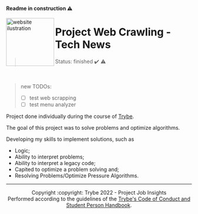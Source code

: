 #### Readme in construction :warning:

<img src="https://user-images.githubusercontent.com/86060135/214990969-4b4f6dd3-aa76-4556-9ae8-15d7d2cc7179.png" alt="website ilustration" width="130px" align="left" />

# Project Web Crawling - Tech News
> Status: finished :heavy_check_mark: :warning:

<br/>

> new TODOs:
> - [ ] test web scrapping
> - [ ] test menu analyzer

Project done individually during the course of [Trybe](https://www.betrybe.com/).

The goal of this project was to solve problems and optimize algorithms.

Developing my skills to implement solutions, such as

- Logic;
- Ability to interpret problems;
- Ability to interpret a legacy code;
- Capited to optimize a problem solving and;
- Resolving Problems/Optimize Pressure Algorithms.

<hr/>

<div align="center">Copyright :copyright: Trybe 2022 - Project Job Insights
<br/>
Performed according to the guidelines of the <a href="https://blog.betrybe.com/wp-content/uploads/2020/12/Código-de-Conduta-Trybe-1.pdf" >Trybe's Code of Conduct and Student Person Handbook</a>.</div>

